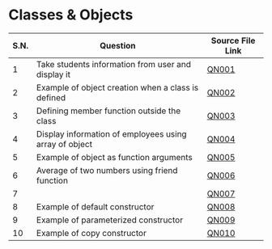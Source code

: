 # Classes & Objects

| S.N. | Question                                               | Source File Link   |
| ---- | ------------------------------------------------------ | ------------------ |
| 1    | Take students information from user and display it     | [QN001](QN001.cpp) |
| 2    | Example of object creation when a class is defined     | [QN002](QN002.cpp) |
| 3    | Defining member function outside the class             | [QN003](QN003.cpp) |
| 4    | Display information of employees using array of object | [QN004](QN004.cpp) |
| 5    | Example of object as function arguments                | [QN005](QN005.cpp) |
| 6    | Average of two numbers using friend function           | [QN006](QN006.cpp) |
| 7    |                                                        | [QN007](QN007.cpp) |
| 8    | Example of default constructor                         | [QN008](QN008.cpp) |
| 9    | Example of parameterized constructor                   | [QN009](QN009.cpp) |
| 10   | Example of copy constructor                            | [QN010](QN010.cpp) |